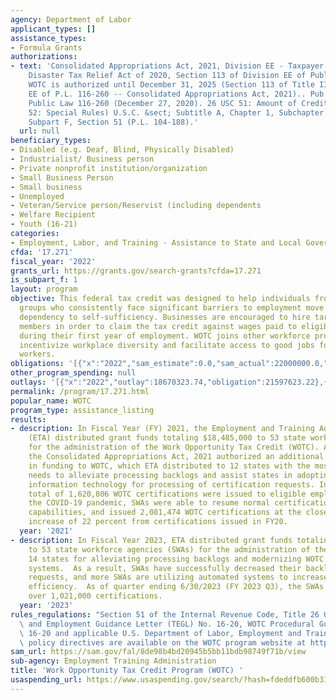 ```yaml
---
agency: Department of Labor
applicant_types: []
assistance_types:
- Formula Grants
authorizations:
- text: 'Consolidated Appropriations Act, 2021, Division EE - Taxpayer Certainty and
    Disaster Tax Relief Act of 2020, Section 113 of Division EE of Public Law 116-260,
    WOTC is authorized until December 31, 2025 (Section 113 of Title III, Division
    EE of P.L. 116-260 -- Consolidated Appropriations Act, 2021).. Pub. L. 116th Congress,
    Public Law 116-260 (December 27, 2020). 26 USC 51: Amount of Credit / (26 USC
    52: Special Rules) U.S.C. &sect; Subtitle A, Chapter 1, Subchapter A, Part IV,
    Subpart F, Section 51 (P.L. 104-188).'
  url: null
beneficiary_types:
- Disabled (e.g. Deaf, Blind, Physically Disabled)
- Industrialist/ Business person
- Private nonprofit institution/organization
- Small Business Person
- Small business
- Unemployed
- Veteran/Service person/Reservist (including dependents
- Welfare Recipient
- Youth (16-21)
categories:
- Employment, Labor, and Training - Assistance to State and Local Governments
cfda: '17.271'
fiscal_year: '2022'
grants_url: https://grants.gov/search-grants?cfda=17.271
is_subpart_f: 1
layout: program
objective: This federal tax credit was designed to help individuals from certain targeted
  groups who consistently face significant barriers to employment move from economic
  dependency to self-sufficiency. Businesses are encouraged to hire targeted group
  members in order to claim the tax credit against wages paid to eligible new hire(s)
  during their first year of employment. WOTC joins other workforce programs that
  incentivize workplace diversity and facilitate access to good jobs for American
  workers.
obligations: '[{"x":"2022","sam_estimate":0.0,"sam_actual":22000000.0,"usa_spending_actual":19340863.89},{"x":"2023","sam_estimate":21000000.0,"sam_actual":0.0,"usa_spending_actual":20889254.2},{"x":"2024","sam_estimate":21000000.0,"sam_actual":0.0,"usa_spending_actual":20597622.38}]'
other_program_spending: null
outlays: '[{"x":"2022","outlay":18670323.74,"obligation":21597623.22},{"x":"2023","outlay":18649127.68,"obligation":20985000.0},{"x":"2024","outlay":8366758.26,"obligation":20985000.0}]'
permalink: /program/17.271.html
popular_name: WOTC
program_type: assistance_listing
results:
- description: In Fiscal Year (FY) 2021, the Employment and Training Administration
    (ETA) distributed grant funds totaling $18,485,000 to 53 state workforce agencies
    for the administration of the Work Opportunity Tax Credit (WOTC). Additionally,
    the Consolidated Appropriations Act, 2021 authorized an additional $2,500,000
    in funding to WOTC, which ETA distributed to 12 states with the most critical
    needs to alleviate processing backlogs and assist states in adopting or modernizing
    information technology for processing of certification requests. In FY 2020, a
    total of 1,620,806 WOTC certifications were issued to eligible employers. Following
    the COVID-19 pandemic, SWAs were able to resume normal certification request processing
    capabilities, and issued 2,081,474 WOTC certifications at the close of FY21, an
    increase of 22 percent from certifications issued in FY20.
  year: '2021'
- description: In Fiscal Year 2023, ETA distributed grant funds totaling $21,000,000
    to 53 state workforce agencies (SWAs) for the administration of the WOTC and to
    14 states for alleviating processing backlogs and modernizing WOTC processing
    systems.  As a result, SWAs have successfully decreased their backlog of certification
    requests, and more SWAs are utilizing automated systems to increase processing
    efficiency.  As of quarter ending 6/30/2023 (FY 2023 Q3), the SWAs have issued
    over 1,021,000 certifications.
  year: '2023'
rules_regulations: "Section 51 of the Internal Revenue Code, Title 26 U.S.C. \nTraining\
  \ and Employment Guidance Letter (TEGL) No. 16-20, WOTC Procedural Guidance.\nTEGL\
  \ 16-20 and applicable U.S. Department of Labor, Employment and Training Administration\
  \ policy directives are available on the WOTC program website at https://www.dol.gov/agencies/eta/wotc/resources."
sam_url: https://sam.gov/fal/8de98b4bd20945b5bb11bdb98749f71b/view
sub-agency: Employment Training Administration
title: 'Work Opportunity Tax Credit Program (WOTC) '
usaspending_url: https://www.usaspending.gov/search/?hash=fdeddfb600b31ab0062f37f796ecb65d
---
```

